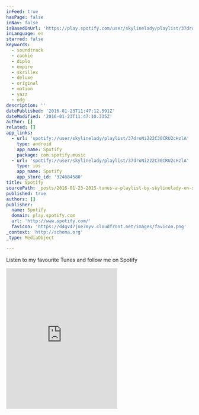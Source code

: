 ```yaml
---
inFeed: true
hasPage: false
inNav: false
isBasedOnUrl: 'https://play.spotify.com/user/skylinelady/playlist/37droNi222C30CRU2cHzlA?play=true&utm_source=open.spotify.com&utm_medium=open'
inLanguage: en
starred: false
keywords:
  - soundtrack
  - cookie
  - diplo
  - empire
  - skrillex
  - deluxe
  - original
  - motion
  - yazz
  - odg
description: ''
datePublished: '2016-01-23T11:47:12.591Z'
dateModified: '2016-01-23T11:47:10.335Z'
author: []
related: []
app_links:
  - url: 'spotify://user/skylinelady/playlist/37droNi222C30CRU2cHzlA'
    type: android
    app_name: Spotify
    package: com.spotify.music
  - url: 'spotify://user/skylinelady/playlist/37droNi222C30CRU2cHzlA'
    type: ios
    app_name: Spotify
    app_store_id: '324684580'
title: Spotify
sourcePath: _posts/2016-01-23-2015-tunes-a-playlist-by-skylinelady-on-spotify.md
published: true
authors: []
publisher:
  name: Spotify
  domain: play.spotify.com
  url: 'http://www.spotify.com/'
  favicon: 'https://d4gv47jue7myv.cloudfront.net/images/favicon.png'
_context: 'http://schema.org'
_type: MediaObject

---
```

Listen to my favourite Tunes and follow me on Spotify

<iframe src="https://cdn.embedly.com/widgets/media.html?src=https%3A%2F%2Fembed.spotify.com%2F%3Furi%3Dspotify%3Auser%3Askylinelady%3Aplaylist%3A37droNi222C30CRU2cHzlA&amp;url=https%3A%2F%2Fopen.spotify.com%2Fuser%2Fskylinelady%2Fplaylist%2F37droNi222C30CRU2cHzlA&amp;image=http%3A%2F%2Fmosaic.scdn.co%2F640%2F960999aa71b7dbde14b74f106824377547b6dabab4de69e07371edfb58ad63c1eba9be41245a76833b5c6e9547bead2f50bab62c1100c8c4425e1b81809e5bf1f7fc4367a494c09ad69eef81a98318cb&amp;key=b7d04c9b404c499eba89ee7072e1c4f7&amp;type=text%2Fhtml&amp;schema=spotify" width="300" height="380" scrolling="no" frameborder="0" allowfullscreen="allowfullscreen" style=""></iframe>